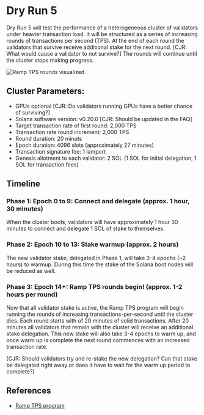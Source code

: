 # Dry Run 5

Dry Run 5 will test the performance of a heterogeneous cluster of validators under heavier transaction load. It will be structured as a series of increasing rounds of transactions per second \(TPS\). At the end of each round the validators that survive receive additional stake for the next round. [CJR: What would cause a validator to not survive?] The rounds will continue until the cluster stops making progress.

![Ramp TPS rounds visualized](../.gitbook/assets/image%20%282%29.png)

## Cluster Parameters:

* GPUs optional [CJR: Do validators running GPUs have a better chance of surviving?]
* Solana software version: v0.20.0 [CJR: Should be updated in the FAQ]
* Target transaction rate of first round: 2,000 TPS
* Transaction rate round increment: 2,000 TPS
* Round duration: 20 minuts
* Epoch duration: 4096 slots \(approximately 27 minutes\)
* Transaction signature fee: 1 lamport
* Genesis allotment to each validator: 2 SOL \(1 SOL for initial delegation, 1 SOL for transaction fees\)

## Timeline

### Phase 1: Epoch 0 to 9: Connect and delegate  \(approx. 1 hour, 30 minutes\)

When the cluster boots, validators will have approximately 1 hour 30 minutes to connect and delegate 1 SOL of stake to themselves.

### Phase 2: Epoch 10 to 13: Stake warmup \(approx. 2 hours\)

The new validator stake, delegated in Phase 1, will take 3-4 epochs \(~2 hours\) to warmup. During this time the stake of the Solana boot nodes will be reduced as well.

### Phase 3: Epoch 14+: Ramp TPS rounds begin! \(approx. 1-2 hours per round\)

Now that all validator stake is active, the Ramp TPS program will begin running the rounds of increasing transactions-per-second until the cluster dies. Each round starts with of 20 minutes of solid transactions. After 20 minutes all validators that remain with the cluster will receive an additional stake delegation. This new stake will also take 3-4 epochs to warm up, and once warm up is complete the next round commences with an increased transaction rate.

[CJR: Should validators try and re-stake the new delegation? Can that stake be delegated right away or does it have to wait for the warm up period to complete?] 

## References

* [Ramp TPS program](https://github.com/solana-labs/tour-de-sol/tree/master/ramp-tps)
